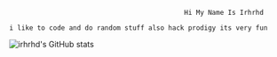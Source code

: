                                                 Hi My Name Is Irhrhd

    i like to code and do random stuff also hack prodigy its very fun

![irhrhd's GitHub stats](https://github-readme-stats.vercel.app/api?username=irhrhd&theme=synthwave&show_icons=true)


